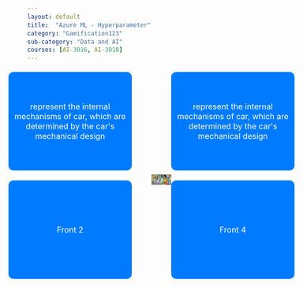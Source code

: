 ```yaml
---
layout: default
title:  "Azure ML - Hyperparameter"
category: "Gamification123"
sub-category: "Data and AI"
courses: [AI-3016, AI-3018]
---
```

<div class="custom-container">
    <div class="card-container">
        <div class="card">
            <div class="card-front">
                represent the internal mechanisms of car, which are determined by the car's mechanical design
            </div>
        </div>
        <div class="card" onclick="flipCard(this)">
            <div class="card-front">Front 2</div>
            <div class="card-back">Back 2</div>
        </div>
    </div>
    <a href="./images/ai2.png">
        <img src="./images/ai2.png" alt="Alex is joined by a team of sidekicks" class="center-image">
    </a>
    <div class="card-container">
        <div class="card">
            <div class="card-front">
                represent the internal mechanisms of car, which are determined by the car's mechanical design
            </div>
        </div>
        <div class="card" onclick="flipCard(this)">
            <div class="card-front">Front 4</div>
            <div class="card-back">Back 4</div>
        </div>
    </div>
</div>

<style>
.custom-container {
    display: flex;
    align-items: center;
    justify-content: center;
    margin-top: 20px; /* Adjust as needed to fit your layout */
}

.card-container {
    display: flex;
    flex-direction: column;
    margin: 0 20px;
}

.card {
    width: 250px;
    height: 200px;
    perspective: 1000px;
    margin-bottom: 20px;
    position: relative;
    cursor: pointer;
}

.card-front, .card-back {
    width: 100%;
    height: 100%;
    position: absolute;
    backface-visibility: hidden;
    display: flex;
    justify-content: center;
    align-items: center;
    font-size: 16px;
    color: white;
    border-radius: 10px;
    transition: transform 0.6s;
    padding: 10px;
    box-sizing: border-box;
    text-align: center;
}

.card-front {
    background-color: #007bff;
}

.card-back {
    background-color: #28a745;
    transform: rotateY(180deg);
}

.card.flipped .card-front {
    transform: rotateY(180deg);
}

.card.flipped .card-back {
    transform: rotateY(360deg);
}

.center-image {
    width: 500px;
    height: auto;
    margin: 0 20px;
}
</style>

<script>
function flipCard(card) {
    card.classList.toggle('flipped');
}
</script>
